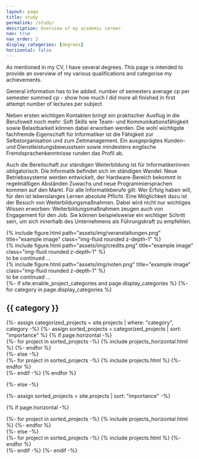 ```yaml
---
layout: page
title: study
permalink: /study/
description: Overview of my academic career.
nav: true
nav_order: 2
display_categories: [degrees]
horizontal: false
---
```


As mentioned in my CV, I have several degrees. 
This page is intended to provide an overview of my various qualifications and categorise my achievements.

General information has to be added. 
number of semesters
average cp per semester
summed cp - show how much I did more
all finished in first attempt
number of lectures per subject


Neben ersten wichtigen Kontakten bringt ein praktischer Ausflug in die Berufswelt noch mehr: Soft Skills wie Team- und Kommunikationsfähigkeit sowie Belastbarkeit können dabei erworben werden. Die wohl wichtigste fachfremde Eigenschaft für Informatiker ist die Fähigkeit zur Selbstorganisation und zum Zeitmanagement. Ein ausgeprägtes Kunden- und Dienstleistungsbewusstsein sowie mindestens englische Fremdsprachenkenntnisse runden das Profil ab.

Auch die Bereitschaft zur ständigen Weiterbildung ist für Informatikerinnen obligatorisch. Die Informatik befindet sich im ständigen Wandel: Neue Betriebssysteme werden entwickelt, der Hardware-Bereich bekommt in regelmäßigen Abständen Zuwachs und neue Programmiersprachen kommen auf den Markt. Für alle Informatikberufe gilt: Wer Erfolg haben will, für den ist lebenslanges Lernen absolute Pflicht. Eine Möglichkeit dazu ist der Besuch von Weiterbildungsmaßnahmen. Dabei wird nicht nur wichtiges Wissen erworben: Weiterbildungsmaßnahmen zeugen auch von Engagement für den Job. Sie können beispielsweise ein wichtiger Schritt sein, um sich innerhalb des Unternehmens als Führungskraft zu empfehlen. 


<div class="row">
    <div class="col-sm mt-3 mt-md-0">
        {% include figure.html path="assets/img/veranstaltungen.png" title="example image" class="img-fluid rounded z-depth-1" %}
    </div>
    <div class="col-sm mt-3 mt-md-0">
        {% include figure.html path="assets/img/credits.png" title="example image" class="img-fluid rounded z-depth-1" %}
    </div>
</div>
<div class="caption">
	to be continued ...
</div>

<div class="row justify-content-sm-center">
    <div class="col-sm-8 mt-3 mt-md-0"> <!-- Changed from col-sm-4 to col-sm-8 -->
        {% include figure.html path="assets/img/noten.png" title="example image" class="img-fluid rounded z-depth-1" %}
    </div>
</div>
<div class="caption">
    to be continued ...
</div>


<!-- pages/projects.md -->
<div class="projects">
{%- if site.enable_project_categories and page.display_categories %}
  <!-- Display categorized projects -->
  {%- for category in page.display_categories %}
  <h2 class="category">{{ category }}</h2>
  {%- assign categorized_projects = site.projects | where: "category", category -%}
  {%- assign sorted_projects = categorized_projects | sort: "importance" %}
  <!-- Generate cards for each project -->
  {% if page.horizontal -%}
  <div class="container">
    <div class="row row-cols-2">
    {%- for project in sorted_projects -%}
      {% include projects_horizontal.html %}
    {%- endfor %}
    </div>
  </div>
  {%- else -%}
  <div class="grid">
    {%- for project in sorted_projects -%}
      {% include projects.html %}
    {%- endfor %}
  </div>
  {%- endif -%}
  {% endfor %}

{%- else -%}
<!-- Display projects without categories -->
  {%- assign sorted_projects = site.projects | sort: "importance" -%}
  <!-- Generate cards for each project -->
  {% if page.horizontal -%}
  <div class="container">
    <div class="row row-cols-2">
    {%- for project in sorted_projects -%}
      {% include projects_horizontal.html %}
    {%- endfor %}
    </div>
  </div>
  {%- else -%}
  <div class="grid">
    {%- for project in sorted_projects -%}
      {% include projects.html %}
    {%- endfor %}
  </div>
  {%- endif -%}
{%- endif -%}
</div>
